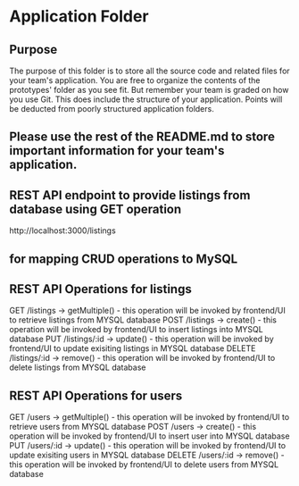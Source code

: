 # Application Folder

## Purpose
The purpose of this folder is to store all the source code and related files for your team's application. You are free 
to organize the contents of the prototypes' folder as you see fit. But remember your team is graded on how you use Git. 
This does include the structure of your application. Points will be deducted from poorly structured application folders.

## Please use the rest of the README.md to store important information for your team's application. 

## REST API endpoint to provide listings from database using GET operation
http://localhost:3000/listings

## for mapping CRUD operations to MySQL 

## REST API Operations for listings 
GET /listings → getMultiple() - this operation will be invoked by frontend/UI to retrieve listings from MYSQL database
POST /listings → create()     - this operation will be invoked by frontend/UI to insert listings into MYSQL database
PUT /listings/:id → update()  - this operation will be invoked by frontend/UI to update exisiting listings in MYSQL database
DELETE /listings/:id → remove()  - this operation will be invoked by frontend/UI to delete listings from MYSQL database

## REST API Operations for users
GET /users → getMultiple()      -  this operation will be invoked by frontend/UI to retrieve users from MYSQL database
POST /users → create()          -  this operation will be invoked by frontend/UI to insert user into MYSQL database
PUT /users/:id → update()       - this operation will be invoked by frontend/UI to update exisiting users in MYSQL database
DELETE /users/:id → remove()    - this operation will be invoked by frontend/UI to delete users from MYSQL database



